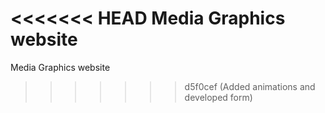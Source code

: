 <<<<<<< HEAD
Media Graphics website
=======
Media Graphics website
>>>>>>> d5f0cef (Added animations and developed form)
